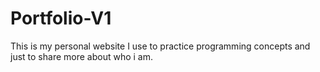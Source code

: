 # Portfolio-V1
This is my personal website I use to practice programming concepts and just to share more about who i am.

